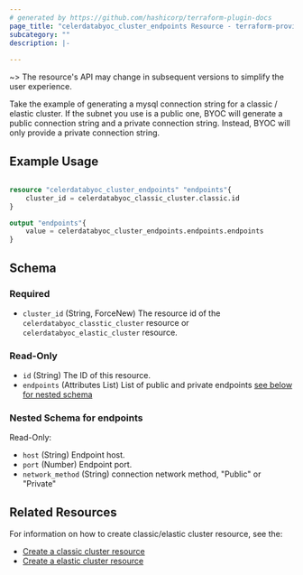 ```yaml
---
# generated by https://github.com/hashicorp/terraform-plugin-docs
page_title: "celerdatabyoc_cluster_endpoints Resource - terraform-provider-celerdatabyoc"
subcategory: ""
description: |-
  
---
```


~> The resource's API may change in subsequent versions to simplify the user experience.

Take the example of generating a mysql connection string for a classic / elastic cluster. 
If the subnet you use is a public one, BYOC will generate a public connection string and a private connection string.
Instead, BYOC will only provide a private connection string.

## Example Usage

```terraform

resource "celerdatabyoc_cluster_endpoints" "endpoints"{
    cluster_id = celerdatabyoc_classic_cluster.classic.id
}

output "endpoints"{
    value = celerdatabyoc_cluster_endpoints.endpoints.endpoints
}

```

## Schema

### Required

* `cluster_id` (String, ForceNew) The resource id of the `celerdatabyoc_classtic_cluster` resource or 
  `celerdatabyoc_elastic_cluster` resource.

### Read-Only
- `id` (String) The ID of this resource.
- `endpoints` (Attributes List) List of public and private endpoints [see below for nested schema](#nestedatt-endpoints)

<a id="nestedatt-endpoints"></a>
### Nested Schema for endpoints
Read-Only:
- `host` (String) Endpoint host.
- `port` (Number) Endpoint port.
- `network_method` (String) connection network method, "Public" or "Private"

## Related Resources

For information on how to create classic/elastic cluster resource, see the:
- [Create a classic cluster resource](https://registry.terraform.io/providers/CelerData/celerdatabyoc/latest/docs/resources/classic_cluster)
- [Create a elastic cluster resource](https://registry.terraform.io/providers/CelerData/celerdatabyoc/latest/docs/resources/elastic_cluster)
